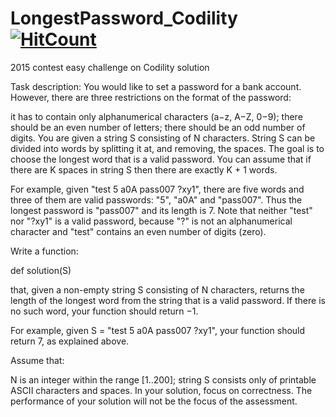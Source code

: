 # LongestPassword_Codility [![HitCount](https://hits.dwyl.com/Dalia-Mahmoud-ElSayes/LongestPassword_Codility.svg?style=flat-square)](http://hits.dwyl.com/Dalia-Mahmoud-ElSayes/LongestPassword_Codility)
2015 contest easy challenge on Codility solution

Task description:
You would like to set a password for a bank account. However, there are three restrictions on the format of the password:

it has to contain only alphanumerical characters (a−z, A−Z, 0−9); there should be an even number of letters; there should be an odd number of digits. 
You are given a string S consisting of N characters. 
String S can be divided into words by splitting it at, and removing, the spaces. 
The goal is to choose the longest word that is a valid password. 
You can assume that if there are K spaces in string S then there are exactly K + 1 words.

For example, given "test 5 a0A pass007 ?xy1", there are five words and three of them are valid passwords: "5", "a0A" and "pass007".
Thus the longest password is "pass007" and its length is 7.
Note that neither "test" nor "?xy1" is a valid password, because "?" is not an alphanumerical character and "test" contains an even number of digits (zero).

Write a function:

def solution(S)

that, given a non-empty string S consisting of N characters, returns the length of the longest word from the string that is a valid password.
If there is no such word, your function should return −1.

For example, given S = "test 5 a0A pass007 ?xy1", your function should return 7, as explained above.

Assume that:

N is an integer within the range [1..200]; 
string S consists only of printable ASCII characters and spaces. 
In your solution, focus on correctness. The performance of your solution will not be the focus of the assessment.
